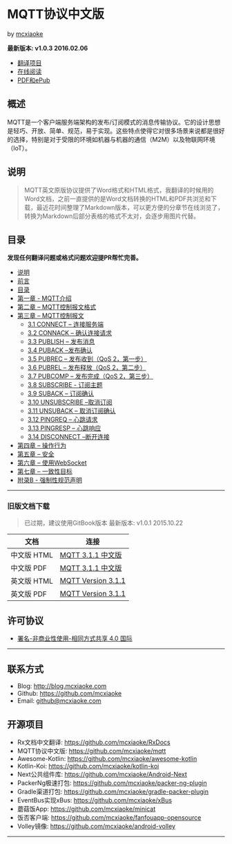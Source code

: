 # MQTT协议中文版

by [mcxiaoke](https://github.com/mcxiaoke)

**最新版本: v1.0.3 2016.02.06**

- [翻译项目](https://github.com/mcxiaoke/mqtt)
- [在线阅读](https://mcxiaoke.gitbooks.io/mqtt-cn/content/)
- [PDF和ePub](https://www.gitbook.com/book/mcxiaoke/mqtt-cn/details)

## 概述

MQTT是一个客户端服务端架构的发布/订阅模式的消息传输协议。它的设计思想是轻巧、开放、简单、规范，易于实现。这些特点使得它对很多场景来说都是很好的选择，特别是对于受限的环境如机器与机器的通信（M2M）以及物联网环境（IoT）。

## 说明

>MQTT英文原版协议提供了Word格式和HTML格式，我翻译的时候用的Word文档，之前一直提供的是Word文档转换的HTML和PDF共浏览和下载，最近花时间整理了Markdown版本，可以更方便的分章节在线浏览了，转换为Markdown后部分表格的格式不太对，会逐步用图片代替。

## 目录

**发现任何翻译问题或格式问题欢迎提PR帮忙完善。**

- [说明](README.md)
- [前言](mqtt/00-Preface.md)
- [目录](mqtt/00-Contents.md)
- [第一章 - MQTT介绍](mqtt/01-Introduction.md)
- [第二章 – MQTT控制报文格式](mqtt/02-ControlPacketFormat.md)
- [第三章 – MQTT控制报文](mqtt/03-ControlPackets.md)
	- [3.1 CONNECT – 连接服务端](mqtt/0301-CONNECT.md)
	- [3.2 CONNACK – 确认连接请求](mqtt/0302-CONNACK.md)
	- [3.3 PUBLISH – 发布消息](mqtt/0303-PUBLISH.md)
	- [3.4 PUBACK –发布确认](mqtt/0304-PUBACK.md)
	- [3.5 PUBREC – 发布收到（QoS 2，第一步）](mqtt/0305-PUBREC.md)
	- [3.6 PUBREL – 发布释放（QoS 2，第二步）](mqtt/0306-PUBREL.md)
	- [3.7 PUBCOMP – 发布完成（QoS 2，第三步）](mqtt/0307-PUBCOMP.md)
	- [3.8 SUBSCRIBE - 订阅主题](mqtt/0308-SUBSCRIBE.md)
	- [3.9 SUBACK – 订阅确认](mqtt/0309-SUBACK.md)
	- [3.10 UNSUBSCRIBE –取消订阅](mqtt/0310-UNSUBSCRIBE.md)
	- [3.11 UNSUBACK – 取消订阅确认](mqtt/0311-UNSUBACK.md)
	- [3.12 PINGREQ – 心跳请求](mqtt/0312-PINGREQ.md)
	- [3.13 PINGRESP – 心跳响应](mqtt/0313-PINGRESP.md)
	- [3.14 DISCONNECT –断开连接](mqtt/0314-DISCONNECT.md)
- [第四章 – 操作行为](mqtt/04-OperationalBehavior.md)
- [第五章 – 安全](mqtt/05-Security.md)
- [第六章 – 使用WebSocket](mqtt/06-WebSocket.md)
- [第七章 – 一致性目标](mqtt/07-Conformance.md)
- [附录B - 强制性规范声明](mqtt/08-AppendixB.md)

------

### 旧版文档下载

>已过期，建议使用GitBook版本
>最新版本: v1.0.1 2015.10.22

文档|连接
----|----
中文版 HTML | [MQTT 3.1.1 中文版](http://mcxiaoke.github.io/mqtt/protocol/MQTT-3.1.1-CN.html)
中文版 PDF | [MQTT 3.1.1 中文版](http://mcxiaoke.github.io/mqtt/protocol/MQTT-3.1.1-CN.pdf)
英文版 HTML | [MQTT Version 3.1.1](http://docs.oasis-open.org/mqtt/mqtt/v3.1.1/mqtt-v3.1.1.html)
英文版 PDF | [MQTT Version 3.1.1](http://docs.oasis-open.org/mqtt/mqtt/v3.1.1/mqtt-v3.1.1.pdf)


## 许可协议

- [署名-非商业性使用-相同方式共享 4.0 国际](https://creativecommons.org/licenses/by-nc-sa/4.0/legalcode)

------

## 联系方式

* Blog: <http://blog.mcxiaoke.com>
* Github: <https://github.com/mcxiaoke>
* Email: [github@mcxiaoke.com](mailto:github#mcxiaoke.com)

## 开源项目

* Rx文档中文翻译: <https://github.com/mcxiaoke/RxDocs>
* MQTT协议中文版: <https://github.com/mcxiaoke/mqtt>
* Awesome-Kotlin: <https://github.com/mcxiaoke/awesome-kotlin>
* Kotlin-Koi: <https://github.com/mcxiaoke/kotlin-koi>
* Next公共组件库: <https://github.com/mcxiaoke/Android-Next>
* PackerNg极速打包: <https://github.com/mcxiaoke/packer-ng-plugin>
* Gradle渠道打包: <https://github.com/mcxiaoke/gradle-packer-plugin>
* EventBus实现xBus: <https://github.com/mcxiaoke/xBus>
* 蘑菇饭App: <https://github.com/mcxiaoke/minicat>
* 饭否客户端: <https://github.com/mcxiaoke/fanfouapp-opensource>
* Volley镜像: <https://github.com/mcxiaoke/android-volley>

------


